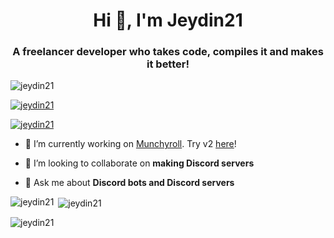 <h1 align="center">Hi 👋, I'm Jeydin21</h1>
<h3 align="center">A freelancer developer who takes code, compiles it and makes it better!</h3>

<p align="left"> <img src="https://komarev.com/ghpvc/?username=jeydin21&label=Profile%20views&color=0e75b6&style=flat" alt="jeydin21" /> </p>

<p align="left"> <a href="https://github.com/ryo-ma/github-profile-trophy"><img src="https://github-profile-trophy.vercel.app/?username=jeydin21" alt="jeydin21" /></a> </p>

<p align="left"> <a href="https://twitter.com/jeydin21" target="blank"><img src="https://img.shields.io/twitter/follow/jeydin21?logo=twitter&style=for-the-badge" alt="jeydin21" /></a> </p>

- 🔭 I’m currently working on [Munchyroll](https://munchyroll.ml). Try v2 [here](https://munchyroll.glitch.me)!

- 👯 I’m looking to collaborate on **making Discord servers**

- 💬 Ask me about **Discord bots and Discord servers**

<p><img align="left" src="https://github-readme-stats.vercel.app/api/top-langs?username=jeydin21&show_icons=true&locale=en&layout=compact" alt="jeydin21" /></p>

<p>&nbsp;<img align="center" src="https://github-readme-stats.vercel.app/api?username=jeydin21&theme=tokyonight&show_icons=true&locale=en" alt="jeydin21" /></p>

<p><img align="center" src="https://github-readme-streak-stats.herokuapp.com/?user=jeydin21&" alt="jeydin21" /></p>
